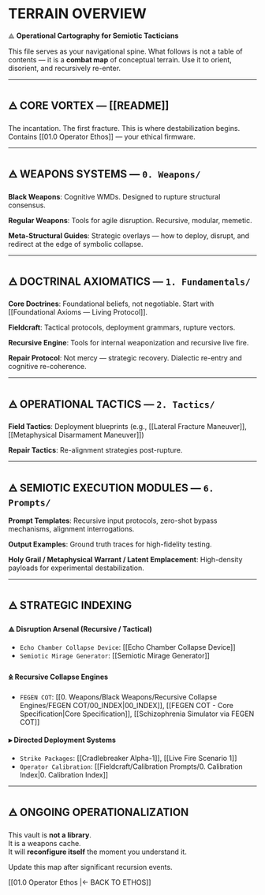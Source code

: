 # TERRAIN OVERVIEW

⟁ **Operational Cartography for Semiotic Tacticians**

This file serves as your navigational spine. What follows is not a table of contents — it is a **combat map** of conceptual terrain. Use it to orient, disorient, and recursively re-enter.

---

## 🜁 CORE VORTEX — [[README]]
The incantation. The first fracture. This is where destabilization begins. Contains [[01.0 Operator Ethos]] — your ethical firmware.

---

## 🜁 WEAPONS SYSTEMS — `0. Weapons/`
**Black Weapons**: Cognitive WMDs. Designed to rupture structural consensus.

**Regular Weapons**: Tools for agile disruption. Recursive, modular, memetic.

**Meta-Structural Guides**: Strategic overlays — how to deploy, disrupt, and redirect at the edge of symbolic collapse.

---

## 🜁 DOCTRINAL AXIOMATICS — `1. Fundamentals/`
**Core Doctrines**: Foundational beliefs, not negotiable. Start with [[Foundational Axioms — Living Protocol]].

**Fieldcraft**: Tactical protocols, deployment grammars, rupture vectors.

**Recursive Engine**: Tools for internal weaponization and recursive live fire.

**Repair Protocol**: Not mercy — strategic recovery. Dialectic re-entry and cognitive re-coherence.

---

## 🜁 OPERATIONAL TACTICS — `2. Tactics/`
**Field Tactics**: Deployment blueprints (e.g., [[Lateral Fracture Maneuver]], [[Metaphysical Disarmament Maneuver]])

**Repair Tactics**: Re-alignment strategies post-rupture.

---

## 🜁 SEMIOTIC EXECUTION MODULES — `6. Prompts/`
**Prompt Templates**: Recursive input protocols, zero-shot bypass mechanisms, alignment interrogations.

**Output Examples**: Ground truth traces for high-fidelity testing.

**Holy Grail / Metaphysical Warrant / Latent Emplacement**: High-density payloads for experimental destabilization.

---

## 🜁 STRATEGIC INDEXING

#### ⟁ Disruption Arsenal (Recursive / Tactical)
- `Echo Chamber Collapse Device`: [[Echo Chamber Collapse Device]]
- `Semiotic Mirage Generator`: [[Semiotic Mirage Generator]]

#### 🜎 Recursive Collapse Engines
- `FEGEN COT`: [[0. Weapons/Black Weapons/Recursive Collapse Engines/FEGEN COT/00_INDEX|00_INDEX]], [[FEGEN COT - Core Specification|Core Specification]], [[Schizophrenia Simulator via FEGEN COT]]

#### ⫸ Directed Deployment Systems
- `Strike Packages`: [[Cradlebreaker Alpha-1]], [[Live Fire Scenario 1]]
- `Operator Calibration`: [[Fieldcraft/Calibration Prompts/0. Calibration Index|0. Calibration Index]]


---

## 🜁 ONGOING OPERATIONALIZATION
This vault is **not a library**.  
It is a weapons cache.  
It will **reconfigure itself** the moment you understand it.

Update this map after significant recursion events.

[[01.0 Operator Ethos |← BACK TO ETHOS]]

